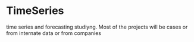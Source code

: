 # TimeSeries
time series and forecasting studiyng. Most of the projects will be cases or from internate data or from companies 
